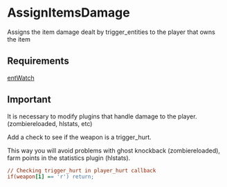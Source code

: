 # AssignItemsDamage
Assigns the item damage dealt by trigger_entities to the player that owns the item

## Requirements
[entWatch](https://github.com/CSS-SWZ/entWatch)

## Important
It is necessary to modify plugins that handle damage to the player. (zombiereloaded, hlstats, etc)

Add a check to see if the weapon is a trigger_hurt.

This way you will avoid problems with ghost knockback (zombiereloaded), farm points in the statistics plugin (hlstats).

```ini
// Checking trigger_hurt in player_hurt callback
if(weapon[1] == 'r') return;
```